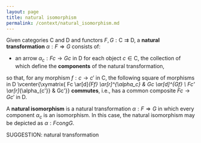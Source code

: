 ```yaml
---
layout: page
title: natural isomorphism
permalink: /context/natural_isomorphism.md
---
```

 Given categories $\mathsf{C}$ and $\mathsf{D}$ and functors $F,G : \mathsf{C} \rightrightarrows \mathsf{D}$, a **natural transformation** $\alpha : F \Rightarrow G$ consists of:

-  an arrow $\alpha_c : Fc \to Gc$ in $\mathsf{D}$ for each object $c\in \mathsf{C}$, the collection of which define the **components** of the natural transformation,

so that, for any morphism $f : c \to c'$ in $\mathsf{C}$, the following square of morphisms in $\mathsf{D}$
 \vcenter{\xymatrix{ Fc \ar[d]_{Ff} \ar[r]^{\alpha_c} & Gc \ar[d]^{Gf} \\ Fc' \ar[r]_{\alpha_{c'}} & Gc'}}
**commutes**, i.e., has a common composite $Fc \to Gc'$ in $\mathsf{D}$.

A **natural isomorphism** is a natural transformation $\alpha : F \Rightarrow G$ in which every component $\alpha_c$ is an isomorphism. In this case, the natural isomorphism may be depicted as $\alpha : F \mathrm{co}ng G$.


SUGGESTION: natural transformation